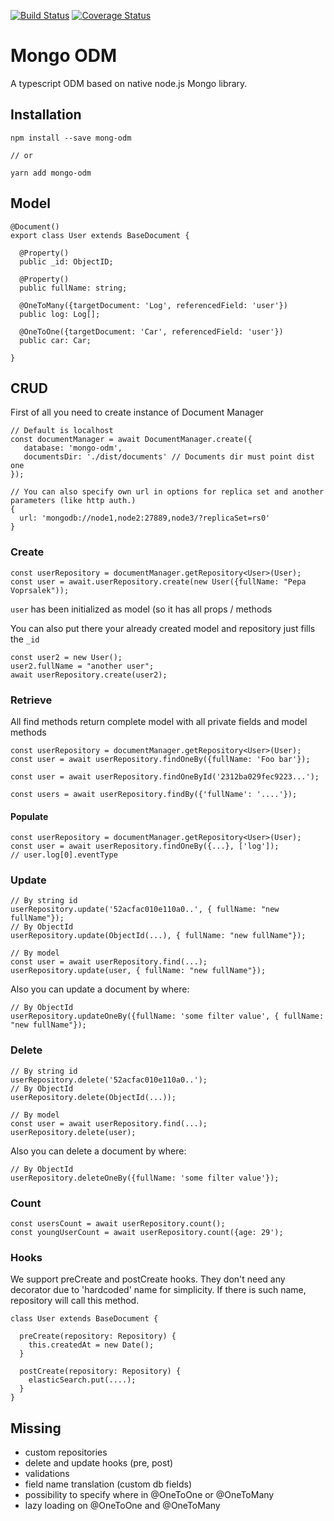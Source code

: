 [![Build Status](https://travis-ci.org/doublemcz/mongo-odm.svg?branch=master)](https://travis-ci.org/doublemcz/mongo-odm)
[![Coverage Status](https://coveralls.io/repos/github/doublemcz/mongo-odm/badge.svg?branch=master)](https://coveralls.io/github/doublemcz/mongo-odm?branch=master)

# Mongo ODM


A typescript ODM based on native node.js Mongo library.

## Installation 
```
npm install --save mong-odm

// or

yarn add mongo-odm

```


## Model

```
@Document()
export class User extends BaseDocument {

  @Property()
  public _id: ObjectID;

  @Property()
  public fullName: string;

  @OneToMany({targetDocument: 'Log', referencedField: 'user'})
  public log: Log[];

  @OneToOne({targetDocument: 'Car', referencedField: 'user'})
  public car: Car;

}
```


## CRUD

First of all you need to create instance of Document Manager

```
// Default is localhost
const documentManager = await DocumentManager.create({
   database: 'mongo-odm',
   documentsDir: './dist/documents' // Documents dir must point dist one
});

// You can also specify own url in options for replica set and another parameters (like http auth.)
{
  url: 'mongodb://node1,node2:27889,node3/?replicaSet=rs0'
}
```

### Create
```
const userRepository = documentManager.getRepository<User>(User);
const user = await.userRepository.create(new User({fullName: "Pepa Voprsalek"));
```
`user` has been initialized as model (so it has all props / methods

You can also put there your already created model and repository just fills the `_id`
```
const user2 = new User();
user2.fullName = "another user";
await userRepository.create(user2);
```

### Retrieve

All find methods return complete model with all private fields and model methods

```
const userRepository = documentManager.getRepository<User>(User);
const user = await userRepository.findOneBy({fullName: 'Foo bar'});
```

```
const user = await userRepository.findOneById('2312ba029fec9223...');
```

```
const users = await userRepository.findBy({'fullName': '....'});
```


#### Populate

```
const userRepository = documentManager.getRepository<User>(User);
const user = await userRepository.findOneBy({...}, ['log']);
// user.log[0].eventType
```

### Update
```
// By string id
userRepository.update('52acfac010e110a0..', { fullName: "new fullName"});
// By ObjectId
userRepository.update(ObjectId(...), { fullName: "new fullName"});

// By model
const user = await userRepository.find(...);
userRepository.update(user, { fullName: "new fullName"});
```

Also you can update a document by where:
```
// By ObjectId
userRepository.updateOneBy({fullName: 'some filter value', { fullName: "new fullName"});
```


### Delete
```
// By string id
userRepository.delete('52acfac010e110a0..');
// By ObjectId
userRepository.delete(ObjectId(...));

// By model
const user = await userRepository.find(...);
userRepository.delete(user);
```

Also you can delete a document by where:
```
// By ObjectId
userRepository.deleteOneBy({fullName: 'some filter value'});
```

### Count
```
const usersCount = await userRepository.count();
const youngUserCount = await userRepository.count({age: 29');
```

### Hooks
We support preCreate and postCreate hooks. They don't need any decorator due to 'hardcoded' name for simplicity. 
If there is such name, repository will call this method.

```
class User extends BaseDocument {

  preCreate(repository: Repository) {
    this.createdAt = new Date();
  }
  
  postCreate(repository: Repository) {
    elasticSearch.put(....);
  }
}

```


## Missing
- custom repositories
- delete and update hooks (pre, post)
- validations
- field name translation (custom db fields)
- possibility to specify where in @OneToOne or @OneToMany
- lazy loading on @OneToOne and @OneToMany
